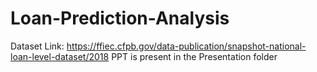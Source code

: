 # Loan-Prediction-Analysis
Dataset Link: https://ffiec.cfpb.gov/data-publication/snapshot-national-loan-level-dataset/2018
PPT is present in the Presentation folder
